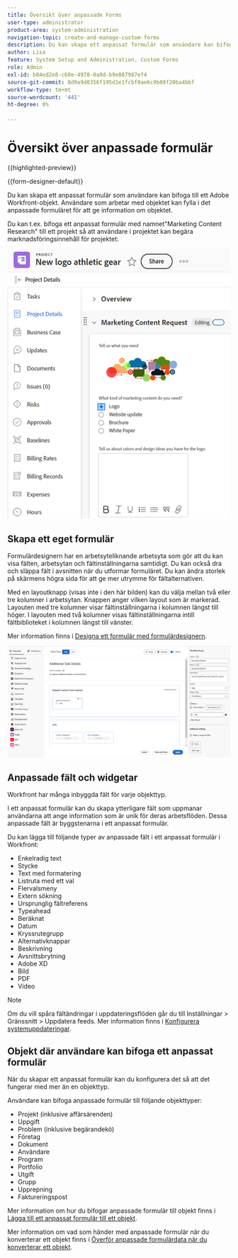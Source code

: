 ```yaml
---
title: Översikt över anpassade Forms
user-type: administrator
product-area: system-administration
navigation-topic: create-and-manage-custom-forms
description: Du kan skapa ett anpassat formulär som användare kan bifoga till ett Adobe Workfront-objekt. Användare som arbetar med objektet kan fylla i det anpassade formuläret för att ge information om objektet.
author: Lisa
feature: System Setup and Administration, Custom Forms
role: Admin
exl-id: b04ed2e8-c60e-4978-8a9d-b9e087987ef4
source-git-commit: 8d9a9d8356f195d1e1fcbf0ae6c9b08f20ba4bbf
workflow-type: tm+mt
source-wordcount: '441'
ht-degree: 0%

---
```


# Översikt över anpassade formulär

<!--Audited: 12/2023-->

{{highlighted-preview}}

{{form-designer-default}}

Du kan skapa ett anpassat formulär som användare kan bifoga till ett Adobe Workfront-objekt. Användare som arbetar med objektet kan fylla i det anpassade formuläret för att ge information om objektet.

Du kan t.ex. bifoga ett anpassat formulär med namnet&quot;Marketing Content Research&quot; till ett projekt så att användare i projektet kan begära marknadsföringsinnehåll för projektet:

![](assets/see-image-details-page.png)

## Skapa ett eget formulär

Formulärdesignern har en arbetsyteliknande arbetsyta som gör att du kan visa fälten, arbetsytan och fältinställningarna samtidigt. Du kan också dra och släppa fält i avsnitten när du utformar formuläret. Du kan ändra storlek på skärmens högra sida för att ge mer utrymme för fältalternativen.

<span class="preview">Med en layoutknapp (visas inte i den här bilden) kan du välja mellan två eller tre kolumner i arbetsytan. Knappen anger vilken layout som är markerad. Layouten med tre kolumner visar fältinställningarna i kolumnen längst till höger. I layouten med två kolumner visas fältinställningarna intill fältbiblioteket i kolumnen längst till vänster.</span>

Mer information finns i [Designa ett formulär med formulärdesignern](/help/quicksilver/administration-and-setup/customize-workfront/create-manage-custom-forms/form-designer/design-a-form/design-a-form.md).

![Exempelformulärdesigner](assets/form-designer-example.png)

## Anpassade fält och widgetar

Workfront har många inbyggda fält för varje objekttyp.

I ett anpassat formulär kan du skapa ytterligare fält som uppmanar användarna att ange information som är unik för deras arbetsflöden. Dessa anpassade fält är byggstenarna i ett anpassat formulär.

Du kan lägga till följande typer av anpassade fält i ett anpassat formulär i Workfront:

* Enkelradig text
* Stycke
* Text med formatering
* Listruta med ett val
* Flervalsmeny
* Extern sökning
* Ursprunglig fältreferens
* Typeahead
* Beräknat
* Datum
* Kryssrutegrupp
* Alternativknappar
* Beskrivning
* Avsnittsbrytning
* Adobe XD
* Bild
* PDF
* Video

>[!NOTE]
>
>Om du vill spåra fältändringar i uppdateringsflöden går du till Inställningar > Gränssnitt > Uppdatera feeds. Mer information finns i [Konfigurera systemuppdateringar](/help/quicksilver/administration-and-setup/set-up-workfront/system-tracked-update-feeds/configure-system-updates.md).

## Objekt där användare kan bifoga ett anpassat formulär

När du skapar ett anpassat formulär kan du konfigurera det så att det fungerar med mer än en objekttyp.

Användare kan bifoga anpassade formulär till följande objekttyper:

* Projekt (inklusive affärsärenden)
* Uppgift
* Problem (inklusive begärandekö)
* Företag
* Dokument
* Användare
* Program
* Portfolio
* Utgift
* Grupp
* Upprepning
* Faktureringspost

Mer information om hur du bifogar anpassade formulär till objekt finns i [Lägga till ett anpassat formulär till ett objekt](../../../workfront-basics/work-with-custom-forms/add-a-custom-form-to-an-object.md).

Mer information om vad som händer med anpassade formulär när du konverterar ett objekt finns i [Överför anpassade formulärdata när du konverterar ett objekt](/help/quicksilver/administration-and-setup/customize-workfront/create-manage-custom-forms/transfer-custom-form-data-larger-item.md).

